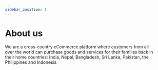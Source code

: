 ```yaml
---
sidebar_position: 1
---
```

# About us
We are a cross-country eCommerce platform where customers from all over the world can purchase goods and services for their families back in their home countries: India, Nepal, Bangladesh, Sri Lanka, Pakistan, the Philippines and Indonesia
